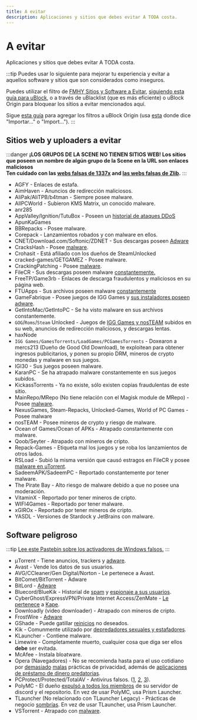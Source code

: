 ```yaml
---
title: A evitar
description: Aplicaciones y sitios que debes evitar A TODA costa.
---
```


# A evitar

Aplicaciones y sitios que debes evitar A TODA costa.

:::tip
  Puedes usar lo siguiente para mejorar tu experiencia y evitar a aquellos software y 
  sitios que son considerados como inseguros.

Puedes utilizar el filtro de [FMHY Sitios y Software a Evitar](https://fmhy.net/unsafesites),
[siguiendo esta guía para uBlock](https://github.com/fmhy/FMHYFilterlist),
  o a través de uBlacklist (que es más eficiente) o uBlock Origin para bloquear los sitios a evitar
  mencionados aquí. 
  
  Sigue
  [esta guía](https://github.com/fmhy/FMHYFilterlist)
  para agregar los filtros a uBlock Origin (usa
  [esta](https://raw.githubusercontent.com/fmhy/FMHYFilterlist/main/filterlist.txt)
  donde dice "Importar..." o "Import...").
:::

## Sitios web y uploaders a evitar

:::danger
**¡LOS GRUPOS DE LA SCENE NO TIENEN SITIOS WEB!
Los sitios que poseen un nombre de algún grupo de la Scene en la URL son enlaces maliciosos  
  Ten cuidado con las [webs falsas de 1337x](https://redd.it/117fq8t) and
  [las webs falsas de Zlib](https://redd.it/16xtm67).**
:::

- AGFY - Enlaces de estafa.
- AimHaven - Anuncios de redirección maliciosos.
- AliPak/AliTPB/b4tman - Siempre posee malware.
- AllPCWorld - Subieron KMS Matrix, un conocido malware.
- anr285
- AppValley/Ignition/TutuBox -
  Poseen un [historial de ataques DDoS](https://github.com/fmhy/FMHYedit/pull/307)
- ApunKaGames
- BBRepacks - Posee malware.
- Corepack - Lanzamientos robados y con malware en ellos.
- CNET/Download.com/Softonic/ZDNET - Sus descargas poseen
  [Adware](https://www.reddit.com/r/software/comments/9s7wyb/whats_the_deal_with_sites_like_cnet_softonic_and/e8mtye9)
- CracksHash - Posee [malware](https://redd.it/lklst7).
- Crohasit - Está afiliado con los dueños de SteamUnlocked
- cracked-games/GETGAMEZ - Posee malware.
- CrackingPatching - Posee [malware](https://www.reddit.com/r/Piracy/comments/qy6z3c).
- FileCR - Sus descargas poseen malware [constantemente.](https://rentry.co/filecr_malware) 
- FreeTP/Game3rb - Enlaces de descarga fraudulentos y maliciosos en su página web.
- FTUApps - Sus archivos poseen malware [constantemente](https://redd.it/120xk62)
- GameFabrique - Posee juegos de IGG Games y
  [sus instaladores poseen adware](https://www.reddit.com/r/FREEMEDIAHECKYEAH/comments/10bh0h9/unsafe_sites_software_thread/jhi7u0h).
- GetIntoMac/GetIntoPC - Se ha visto malware en sus archivos constantemente.
- `GOG`/`Roms`/`Steam` Unlocked - Juegos de
  [IGG Games y nosTEAM](https://i.ibb.co/VgW2ymY/YUnRNpN.png) subidos en su web,
  anuncios de redirección maliciosos, y descargas lentas.
- haxNode
- `IGG Games/GamesTorrents/LoadGames/PCGamesTorrents` - Doxearon a mercs213 (Dueño de Good Old Download), 
  te exploitean para obtener ingresos publicitarios, y ponen su propio DRM, mineros de crypto monedas 
  y malware en sus juegos.
- IGI30 - Sus juegos poseen malware.
- KaranPC - Se ha atrapado malware constantemente en sus juegos subidos.
- KickassTorrents - Ya no existe, sólo existen copias fraudulentas de este sitio.
- MainRepo/MRepo (No tiene relación con el Magisk module de MRepo) - 
  Posee [malware](https://rentry.co/zu3i6).
- NexusGames, Steam-Repacks, Unlocked-Games, World of PC Games - Posee malware
- nosTEAM - Posee mineros de crypto y riesgo de malware.
- Ocean of Games/Ocean of APKs - Atrapado constantemente con malware.
- Qoob/Seyter - Atrapado con mineros de cripto.
- Repack-Games - Etiqueta mal los juegos y se roba los lanzamientos de otros lados.
- RSLoad - Subió la misma versión que causó estragos en FileCR y posee
  [malware en uTorrent](https://i.ibb.co/QXrCfqQ/Untitled.png).
- SadeemAPK/SadeemPC - Reportado constantemente por tener malware.
- The Pirate Bay - Alto riesgo de malware debido a que no posee una moderación.
- VitaminX - Reportado por tener mineros de cripto.
- WIFI4Games - Reportado por tener malware.
- xGIROx - Reportado por tener mineros de cripto.
- YASDL - Versiones de Stardock y JetBrains con malware.

## Software peligroso

:::tip
  [Lee este Pastebin sobre los activadores de Windows falsos.](https://pastebin.com/gCmWs2GR)
:::

- μTorrent - Tiene anuncios, trackers y
  [adware](https://www.theverge.com/2015/3/6/8161251/utorrents-secret-bitcoin-miner-adware-malware).
- Avast - Vende los datos de sus usuarios.
- AVG/CCleaner/Gen Digital/Norton - Le pertenece a Avast.
- BitComet/BitTorrent - Adware
- BitLord -
  [Adware](https://www.virustotal.com/gui/file/3ad1aed8bd704152157ac92afed1c51e60f205fbdce1365bad8eb9b3a69544d0)
- Bluecord/BlueKik - Historial de [spam](https://redd.it/12h2v6n) y
  [espionaje a sus usuarios](https://rentry.co/tvrnw).
- CyberGhost/ExpressVPN/Private Internet Access/ZenMate -
  [Le pertenece](https://rentry.co/i8dwr) a [Kape](https://www.reddit.com/r/PrivateInternetAccess/comments/q3oye4/former_malware_distributor_kape_technologies_now).
- Downloadly (video downloader) - Atrapado con mineros de cripto.
- FrostWire -
  [Adware](https://www.virustotal.com/gui/file/f20d66b647f15a5cd5f590b3065a1ef2bcd9dad307478437766640f16d416bbf/detection)
- GShade - Puede gatillar [reinicios](https://rentry.co/GShade_notice) no deseados.
- Kik - Comunmente utilizado por [depredadores sexuales y estafadores](https://youtu.be/9sPaJxRmIPc).
- KLauncher - Contiene malware.
- Limewire - Completamente muerto, cualquier cosa que diga ser ellos **debe** ser evitada.
- McAfee - Instala bloatware.
- Opera (Navegadores) - No se recomienda hasta para el uso cotidiano por
  [demasiado](https://www.kuketz-blog.de/opera-datensendeverhalten-desktop-version-browser-check-teil13)
  [malas](https://rentry.co/operagx) prácticas de privacidad, además de
  [aplicaciones de préstamo de dinero predatorias](https://www.androidpolice.com/2020/01/21/opera-predatory-loans).
- PCProtect/Protected/TotalAV - Antivirus falsos.
  ([1](https://www.malwarebytes.com/blog/detections/pup-optional-pcprotect),
  [2](https://youtu.be/PcS3EozgyhI),
  [3](https://www.malwarebytes.com/blog/detections/pup-optional-totalav)).
- PolyMC - El dueño [expulsó a todos los miembros](https://www.reddit.com/r/Minecraft/comments/y6lt6s/important_warning_for_users_of_the_polymc_mod) de su
  servidor de discord y el repositorio. En vez de usar PolyMC, usa Prism Launcher.
- TLauncher (No relacionado con TLauncher Legacy) -
  Prácticas de negocio [sombrías](https://www.reddit.com/r/PiratedGames/comments/zmzzrt).
  En vez de usar TLauncher, usa Prism Launcher.
- VSTorrent - Atrapado con [malware](https://redd.it/x66rz2).
